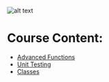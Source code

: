 ![alt text](https://quintagroup.com/cms/js/js-image/javascript-logo.png/@@images/8c64c4b9-4e1c-4c26-9b5e-78d85e3130a9.png "Logo Title Text 1")
# Course Content:

* [Advanced Functions](./L01_Advanced_Functions)
* [Unit Testing](./L02_Unit_Testing)
* [Classes](./L03_Classes)
